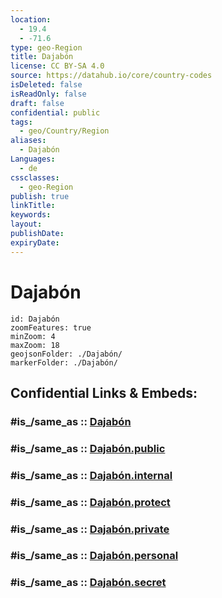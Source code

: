 ```yaml
---
location:
  - 19.4
  - -71.6
type: geo-Region
title: Dajabón
license: CC BY-SA 4.0
source: https://datahub.io/core/country-codes
isDeleted: false
isReadOnly: false
draft: false
confidential: public
tags:
  - geo/Country/Region
aliases:
  - Dajabón
Languages:
  - de
cssclasses:
  - geo-Region
publish: true
linkTitle:
keywords:
layout:
publishDate:
expiryDate:
---
```


# Dajabón

```leaflet
id: Dajabón
zoomFeatures: true 
minZoom: 4 
maxZoom: 18
geojsonFolder: ./Dajabón/
markerFolder: ./Dajabón/
```


## Confidential Links & Embeds: 

### #is_/same_as :: [Dajabón](/_Standards/Earth/Continent/America~Caribbean/Dominican_Rep/provinces~Dominican_Rep/Dajabón.md) 

### #is_/same_as :: [Dajabón.public](/_public/Earth/Continent/America~Caribbean/Dominican_Rep/provinces~Dominican_Rep/Dajabón.public.md) 

### #is_/same_as :: [Dajabón.internal](/_internal/Earth/Continent/America~Caribbean/Dominican_Rep/provinces~Dominican_Rep/Dajabón.internal.md) 

### #is_/same_as :: [Dajabón.protect](/_protect/Earth/Continent/America~Caribbean/Dominican_Rep/provinces~Dominican_Rep/Dajabón.protect.md) 

### #is_/same_as :: [Dajabón.private](/_private/Earth/Continent/America~Caribbean/Dominican_Rep/provinces~Dominican_Rep/Dajabón.private.md) 

### #is_/same_as :: [Dajabón.personal](/_personal/Earth/Continent/America~Caribbean/Dominican_Rep/provinces~Dominican_Rep/Dajabón.personal.md) 

### #is_/same_as :: [Dajabón.secret](/_secret/Earth/Continent/America~Caribbean/Dominican_Rep/provinces~Dominican_Rep/Dajabón.secret.md)

